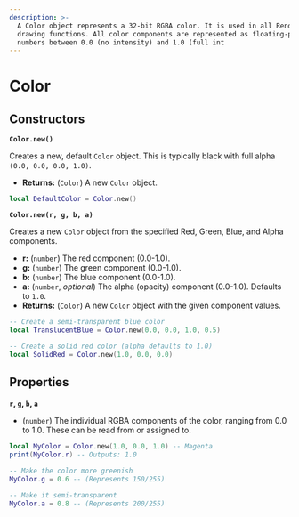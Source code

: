 ```yaml
---
description: >-
  A Color object represents a 32-bit RGBA color. It is used in all Renderer
  drawing functions. All color components are represented as floating-point
  numbers between 0.0 (no intensity) and 1.0 (full int
---
```


# Color

## Constructors

**`Color.new()`**

Creates a new, default `Color` object. This is typically black with full alpha `(0.0, 0.0, 0.0, 1.0)`.

* **Returns:** (`Color`) A new `Color` object.

```lua
local DefaultColor = Color.new()
```

**`Color.new(r, g, b, a)`**

Creates a new `Color` object from the specified Red, Green, Blue, and Alpha components.

* **r:** (`number`) The red component (0.0-1.0).
* **g:** (`number`) The green component (0.0-1.0).
* **b:** (`number`) The blue component (0.0-1.0).
* **a:** (`number`, _optional_) The alpha (opacity) component (0.0-1.0). Defaults to `1.0`.
* **Returns:** (`Color`) A new `Color` object with the given component values.

```lua
-- Create a semi-transparent blue color
local TranslucentBlue = Color.new(0.0, 0.0, 1.0, 0.5)

-- Create a solid red color (alpha defaults to 1.0)
local SolidRed = Color.new(1.0, 0.0, 0.0)
```

## Properties

**`r`, `g`, `b`, `a`**

* (`number`) The individual RGBA components of the color, ranging from 0.0 to 1.0. These can be read from or assigned to.

```lua
local MyColor = Color.new(1.0, 0.0, 1.0) -- Magenta
print(MyColor.r) -- Outputs: 1.0

-- Make the color more greenish
MyColor.g = 0.6 -- (Represents 150/255)

-- Make it semi-transparent
MyColor.a = 0.8 -- (Represents 200/255)
```
